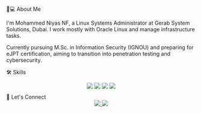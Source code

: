 👨💻 About Me

I'm Mohammed Niyas NF, a Linux Systems Administrator at Gerab System Solutions, Dubai. I work mostly with Oracle Linux and manage infrastructure tasks.

Currently pursuing M.Sc. in Information Security (IGNOU) and preparing for eJPT certification, aiming to transition into penetration testing and cybersecurity.

🛠️ Skills
<div align="center" style="margin: 10px 0"> <img src="https://img.shields.io/badge/Oracle_Linux-F80000?style=for-the-badge&logoColor=transparent" /> <img src="https://img.shields.io/badge/Linux-000000?style=for-the-badge&logoColor=white" /> <img src="https://img.shields.io/badge/Bash-4EAA25?style=for-the-badge&logoColor=transparent" /> <img src="https://img.shields.io/badge/Python-3776AB?style=for-the-badge&logoColor=transparent" /> </div>
🤝 Let's Connect
<div align="center"> <a href="https://www.linkedin.com/in/mohammedniyasnf/"> <img src="https://img.shields.io/badge/LinkedIn-0077B5?style=for-the-badge&logo=linkedin&logoColor=white" /> </a> <a href="mailto:mohammedniyas654@gmail.com"> <img src="https://img.shields.io/badge/Email-D14836?style=for-the-badge&logo=gmail&logoColor=white" /> </a> </div>
